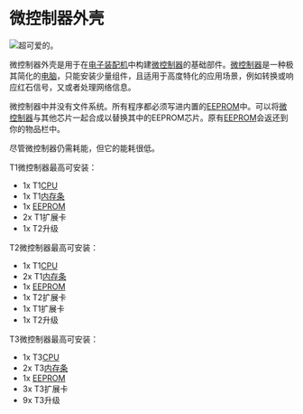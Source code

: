 # 微控制器外壳

![超可爱的。](oredict:opencomputers:microcontrollerCase1)

微控制器外壳是用于在[电子装配机](../block/assembler.md)中构建[微控制器](../block/microcontroller.md)的基础部件。[微控制器](../block/microcontroller.md)是一种极其简化的[电脑](../general/computer.md)，只能安装少量组件，且适用于高度特化的应用场景，例如转换或响应红石信号，又或者处理网络信息。

微控制器中并没有文件系统。所有程序都必须写进内置的[EEPROM](eeprom.md)中。可以将[微控制器](../block/microcontroller.md)与其他芯片一起合成以替换其中的EEPROM芯片。原有[EEPROM](../item/eeprom.md)会返还到你的物品栏中。

尽管微控制器仍需耗能，但它的能耗很低。

T1微控制器最高可安装：
- 1x T1[CPU](cpu1.md)
- 1x T1[内存条](ram1.md)
- 1x [EEPROM](eeprom.md)
- 2x T1扩展卡
- 1x T2升级

T2微控制器最高可安装：
- 1x T1[CPU](cpu1.md)
- 2x T1[内存条](ram1.md)
- 1x [EEPROM](eeprom.md)
- 1x T2扩展卡
- 1x T1扩展卡
- 1x T2升级

T3微控制器最高可安装：
- 1x T3[CPU](cpu3.md)
- 2x T3[内存条](ram5.md)
- 1x [EEPROM](eeprom.md)
- 3x T3扩展卡
- 9x T3升级
